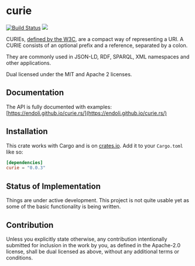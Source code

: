 # curie

[![Build Status](https://travis-ci.org/endoli/curie.rs.svg?branch=master)](https://travis-ci.org/endoli/curie.rs)
[![](http://meritbadge.herokuapp.com/curie)](https://crates.io/crates/curie)

CURIEs, [defined by the W3C](https://www.w3.org/TR/curie/), are a compact
way of representing a URI.  A CURIE consists of an optional prefix and a
reference, separated by a colon.

They are commonly used in JSON-LD, RDF, SPARQL, XML namespaces and other
applications.

Dual licensed under the MIT and Apache 2 licenses.

## Documentation

The API is fully documented with examples:
[https://endoli.github.io/curie.rs/](https://endoli.github.io/curie.rs/)

## Installation

This crate works with Cargo and is on
[crates.io](https://crates.io/crates/curie).
Add it to your `Cargo.toml` like so:

```toml
[dependencies]
curie = "0.0.3"
```

## Status of Implementation

Things are under active development. This project is not quite
usable yet as some of the basic functionality is being written.

## Contribution

Unless you explicitly state otherwise, any contribution
intentionally submitted for inclusion in the work by you,
as defined in the Apache-2.0 license, shall be dual licensed
as above, without any additional terms or conditions.
